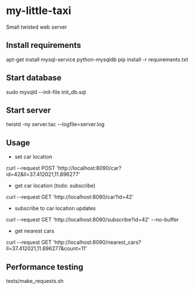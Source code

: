 my-little-taxi
==============
Small twisted web server

Install requirements
-------------------

apt-get install mysql-service python-mysqldb
pip install -r requirements.txt

Start database
--------------
sudo mysqld --init-file init_db.sql

Start server
------------
twistd -ny server.tac --logfile=server.log

Usage
-----
* set car location

curl --request POST 'http://localhost:8090/car?id=42&ll=37.412021,11.896277'

* get car location (todo: subscribe)

curl --request GET  'http://localhost:8090/car?id=42'

* subscribe to car location updates

curl --request GET  'http://localhost:8090/subscribe?id=42' --no-buffer

* get nearest cars

curl --request GET 'http://localhost:8090/nearest_cars?ll=37.412021,11.896277&count=11'

Performance testing
-------
tests/make_requests.sh